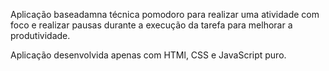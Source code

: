 Aplicação baseadamna técnica pomodoro para realizar uma atividade com foco e realizar pausas durante a execução da tarefa
para melhorar a produtividade.

Aplicação desenvolvida apenas com HTMl, CSS e JavaScript puro.
